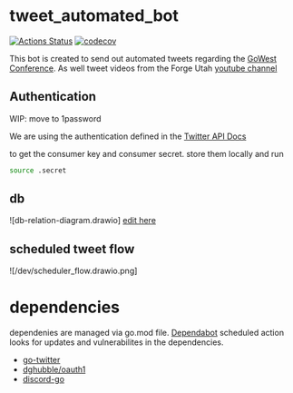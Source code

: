 # tweet_automated_bot

[![Actions Status](https://github.com/forgeutah/tweet_automated_bot/workflows/build/badge.svg)](https://github.com/forgeutah/tweet_automated_bot/actions)
[![codecov](https://codecov.io/gh/forgeutah/tweet_automated_bot/branch/master/graph/badge.svg)](https://codecov.io/gh/forgeutah/tweet_automated_bot)

This bot is created to send out automated tweets regarding the [GoWest Conference](https://gowestconf.com). As well tweet videos from the Forge Utah [youtube channel](https://www.youtube.com/channel/UC7aCz1ur-s48fwm8Zfhjlbg)

## Authentication
WIP: move to 1password

We are using the authentication defined in the [Twitter API Docs](https://developer.twitter.com/en/docs/authentication)

to get the consumer key and consumer secret. store them locally and run
```bash
source .secret
```

## db
![db-relation-diagram.drawio]
[edit here](https://app.diagrams.net/#HSoypete%2Ftweet_automated_bot%2Fsoypete-new-bot%2Fdb-relation-diagram.drawio)

## scheduled tweet flow
![/dev/scheduler_flow.drawio.png]

# dependencies

dependenies are managed via go.mod file. [Dependabot](https://github.com/dependabot) scheduled action looks for updates and vulnerabilites in the dependencies.
- [go-twitter](https://github.com/dghubble/go-twitter)
- [dghubble/oauth1](https://github.com/dghubble/oauth1)
- [discord-go](https://github.com/bwmarrin/discordgo)
